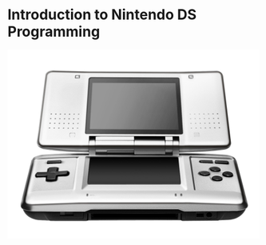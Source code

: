 # Introduction to Nintendo DS Programming

[![An opened Nintendo DS](images/ds_open.png)](foreword.md)
